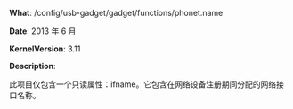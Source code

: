 **What**: /config/usb-gadget/gadget/functions/phonet.name

**Date**: 2013 年 6 月

**KernelVersion**: 3.11

**Description**:

此项目仅包含一个只读属性：ifname。它包含在网络设备注册期间分配的网络接口名称。